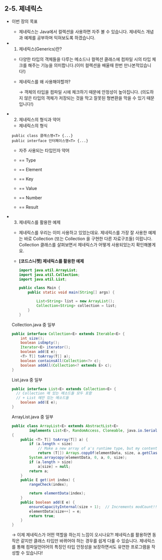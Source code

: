 ## 2-5. 제네릭스

- 이번 장의 목표
    - 제네릭스는 Java에서 컬렉션을 사용하면 자주 볼 수 있습니다. 제네릭스 개념과 예제를 공부하며 익혀보도록 하겠습니다.
    
- 1) 제네릭스(Generics)란?
    - 다양한 타입의 객체들을 다루는 메소드나 컬렉션 클래스에 컴파일 시의 타입 체크를 해주는 기능을 의미합니다.(이미 컬렉션을 배울때 한번 만나본적있습니다!)
    - 제네릭스를 왜 사용해야할까?
        
        → 객체의 타입을 컴파일 시에 체크하기 때문에 안정성이 높아집니다.
        (의도하지 않은 타입의 객체가 저장되는 것을 막고 잘못된 형변환을 막을 수 있기 때문입니다!)
        
- 2) 제네릭스의 형식과 약어
    - 제네릭스의 형식
    
    ```
    public class 클래스명<T> {...}
    public interface 인터페이스명<T> {...}
    ```
    
    - 자주 사용되는 타입인자 약어
    
    - <T> == Type
    - <E> == Element
    - <K> == Key
    - <V> == Value
    - <N> == Number
    - <R> == Result
- 3) 제네릭스를 활용한 예제
    - 제네릭스를 우리는 이미 사용하고 있었는데요. 제네릭스를 가장 잘 사용한 예제는 바로 Collection (또는 Collection 을 구현한 다른 자료구조들) 이랍니다. Collection 클래스를 살펴보면서 제네릭스가 어떻게 사용되었는지 확인해볼게요.
    - **[코드스니펫] 제네릭스를 활용한 예제**
        
        ```java
        import java.util.ArrayList;
        import java.util.Collection;
        import java.util.List;
        
        public class Main {
            public static void main(String[] args) {
        
                List<String> list = new ArrayList();
                Collection<String> collection = list;
            }
        }
        ```
        
    
    Collection.java 중 일부
    
    ```java
    public interface Collection<E> extends Iterable<E> {
    	int size();
    	boolean isEmpty();
    	Iterator<E> iterator();
    	boolean add(E e);
    	<T> T[] toArray(T[] a);
    	boolean containsAll(Collection<?> c);
    	boolean addAll(Collection<? extends E> c);
    }
    ```
    
    List.java 중 일부
    
    ```java
    public interface List<E> extends Collection<E> {
      // Collection 에 있는 메소드들 모두 포함 
      // + List 에만 있는 메소드들
    	boolean add(E e);
    }
    ```
    
    ArrayList.java 중 일부
    
    ```java
    public class ArrayList<E> extends AbstractList<E>
            implements List<E>, RandomAccess, Cloneable, java.io.Serializable 
    {
    	public <T> T[] toArray(T[] a) {
            if (a.length < size)
                // Make a new array of a's runtime type, but my contents:
                return (T[]) Arrays.copyOf(elementData, size, a.getClass());
            System.arraycopy(elementData, 0, a, 0, size);
            if (a.length > size)
                a[size] = null;
            return a;
        }
        public E get(int index) {
            rangeCheck(index);
    
            return elementData(index);
        }
        public boolean add(E e) {
            ensureCapacityInternal(size + 1);  // Increments modCount!!
            elementData[size++] = e;
            return true;
        }
    }
    ```
    
    → 이제 제네릭스가 어떤 역할을 하는지 느낌이 오시나요?! 제네릭스를 활용하면 동작은 같지만 클래스 타입만 바뀌어야 하는 경우를 쉽게 다룰 수 있습니다. 제네릭스를 통해 컴파일언어어의 특징인 타입 안정성을 보장하면서도 유연한 프로그램을 작성할 수 있습니다!
    

